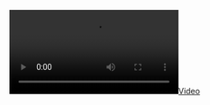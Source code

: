 [![Video](Screenrecorder-2023-06-05-20-50-59-470.mp4)](relative/path/to/Screenrecorder-2023-06-05-20-50-59-470.mp4)
